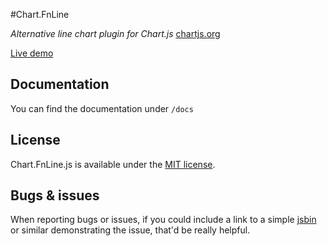 #Chart.FnLine

*Alternative line chart plugin for Chart.js* [chartjs.org](http://www.chartjs.org)

[Live demo](http://jsfiddle.net/dima117a/3gertrmr/7)

## Documentation

You can find the documentation under `/docs`

## License

Chart.FnLine.js is available under the [MIT license](http://opensource.org/licenses/MIT).

## Bugs & issues

When reporting bugs or issues, if you could include a link to a simple [jsbin](http://jsbin.com) or similar demonstrating the issue, that'd be really helpful.
